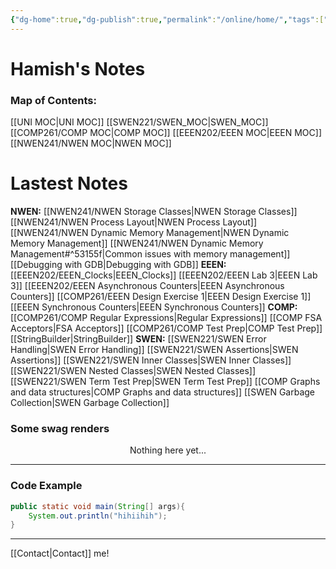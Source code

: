 ```yaml
---
{"dg-home":true,"dg-publish":true,"permalink":"/online/home/","tags":["gardenEntry"],"dgPassFrontmatter":true}
---
```



# Hamish's Notes

### **Map of Contents:**
[[UNI MOC\|UNI MOC]]
	[[SWEN221/SWEN_MOC\|SWEN_MOC]]
	[[COMP261/COMP MOC\|COMP MOC]]
	[[EEEN202/EEEN MOC\|EEEN MOC]]
	[[NWEN241/NWEN MOC\|NWEN MOC]]


# Lastest Notes
**NWEN:**
	[[NWEN241/NWEN Storage Classes\|NWEN Storage Classes]]
	[[NWEN241/NWEN Process Layout\|NWEN Process Layout]]
	[[NWEN241/NWEN Dynamic Memory Management\|NWEN Dynamic Memory Management]]
	[[NWEN241/NWEN Dynamic Memory Management#^53155f\|Common issues with memory management]]
	[[Debugging with GDB\|Debugging with GDB]]
**EEEN:**
	[[EEEN202/EEEN_Clocks\|EEEN_Clocks]]
	[[EEEN202/EEEN Lab 3\|EEEN Lab 3]]
	[[EEEN202/EEEN Asynchronous Counters\|EEEN Asynchronous Counters]]
	[[COMP261/EEEN Design Exercise 1\|EEEN Design Exercise 1]]
	[[EEEN Synchronous Counters\|EEEN Synchronous Counters]]
**COMP:**
	[[COMP261/COMP Regular Expressions\|Regular Expressions]]
	[[COMP FSA Acceptors\|FSA Acceptors]]
	[[COMP261/COMP Test Prep\|COMP Test Prep]]
	[[StringBuilder\|StringBuilder]]
**SWEN:**
	[[SWEN221/SWEN Error Handling\|SWEN Error Handling]]
	[[SWEN221/SWEN Assertions\|SWEN Assertions]]
	[[SWEN221/SWEN Inner Classes\|SWEN Inner Classes]]
	[[SWEN221/SWEN Nested Classes\|SWEN Nested Classes]]
	[[SWEN221/SWEN Term Test Prep\|SWEN Term Test Prep]]
	[[COMP Graphs and data structures\|COMP Graphs and data structures]]
	[[SWEN Garbage Collection\|SWEN Garbage Collection]]




### Some swag renders


<p align="center">
Nothing here yet...
</p>


***




### Code Example
```java
public static void main(String[] args){
	System.out.println("hihiihih");
}
```



***

[[Contact\|Contact]] me!

